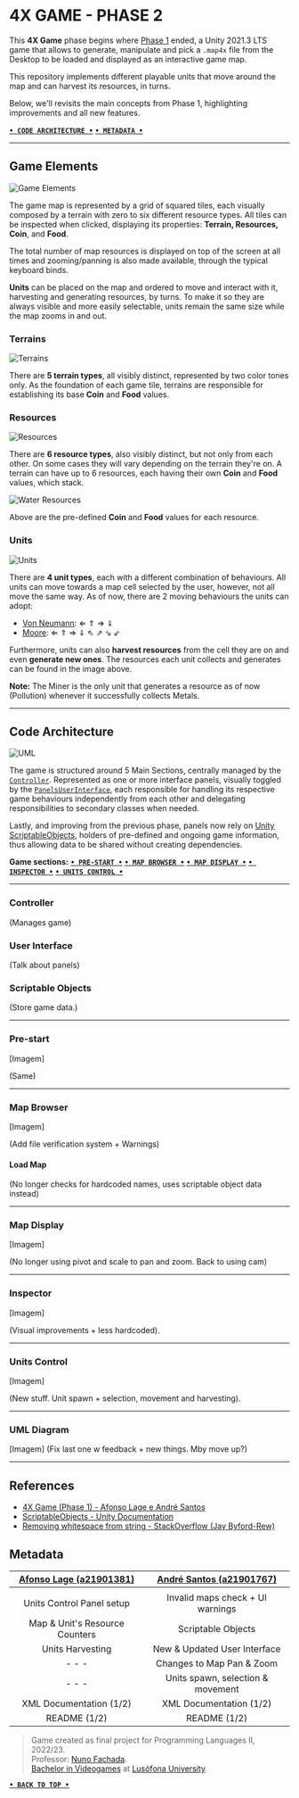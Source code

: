 # 4X GAME - PHASE 2

This **4X Game** phase begins where [Phase 1] ended, a Unity 2021.3 LTS game that
allows to generate, manipulate and pick a `.map4x` file from the Desktop to be
loaded and displayed as an interactive game map.

This repository implements different playable units that move around the map and
can harvest its resources, in turns.

Below, we'll revisits the main concepts from Phase 1, highlighting improvements
and all new features.

[**`• CODE ARCHITECTURE •`**](#code-architecture) [**`• METADATA •`**](#metadata)

---

## Game Elements

![Game Elements](Images/game_elements.png "4X Game Gameplay")

The game map is represented by a grid of squared tiles, each visually composed
by a terrain with zero to six different resource types. All tiles can be
inspected when clicked, displaying its properties: **Terrain, Resources, Coin**,
and **Food**.

The total number of map resources is displayed on top of the screen
at all times and zooming/panning is also made available, through the typical
keyboard binds.

**Units** can be placed on the map and ordered to move and interact with it,
harvesting and generating resources, by turns. To make it so they are always
visible and more easily selectable, units remain the same size while the map
zooms in and out.

### Terrains

![Terrains](Images/terrains_all.png "The 5 terrain types")

There are **5 terrain types**, all visibly distinct, represented by two color
tones only. As the foundation of each game tile, terrains are responsible for
establishing its base **Coin** and **Food** values.

### Resources

![Resources](Images/resources_all.png "The 6 resource types, across all terrains")

There are **6 resource types**, also visibly distinct, but not only from
each other. On some cases they will vary depending on the terrain they're on.
A terrain can have up to 6 resources, each having their own **Coin** and **Food**
values, which stack.

![Water Resources](Images/water_resources_all.png "All 6 resources values")

Above are the pre-defined **Coin** and **Food** values for each resource.

### Units

![Units](Images/units_all.png "Desert tile with 4 resources")

There are **4 unit types**, each with a different combination of behaviours. All
units can move towards a map cell selected by the user, however, not all move the
same way. As of now, there are 2 moving behaviours the units can adopt:

+ [Von Neumann]: ⇐ ⇑ ⇒ ⇓  
+ [Moore]: ⇐ ⇑ ⇒ ⇓ ⇖ ⇗ ⇘ ⇙

Furthermore, units can also **harvest resources** from the cell they are on and
even **generate new ones**. The resources each unit collects and generates can
be found in the image above.

**Note:** The Miner is the only unit that generates a resource as of now
(Pollution) whenever it successfully collects Metals.

---

## Code Architecture

![UML](Images/uml.png "Classes UML Diagram")

The game is structured around 5 Main Sections, centrally managed by the
[`Controller`]. Represented as one or more interface panels, visually toggled by
the [`PanelsUserInterface`], each responsible for handling its respective game
behaviours independently from each other and delegating responsibilities to
secondary classes when needed.

Lastly, and improving from the previous phase, panels now rely on
[Unity ScriptableObjects], holders of pre-defined and ongoing game information,
thus allowing data to be shared without creating dependencies.

**Game sections:** [**`• PRE-START •`**](#pre-start) [**`• MAP BROWSER •`**](#map-browser) [**`• MAP DISPLAY •`**](#map-display) [**`• INSPECTOR •`**](#inspector) [**`• UNITS CONTROL •`**](#units-control)

---

### Controller

(Manages game)

### User Interface

(Talk about panels)

### Scriptable Objects

(Store game data.)

---

### Pre-start

[Imagem]

(Same)

---

### Map Browser

[Imagem]

(Add file verification system + Warnings)

#### Load Map

(No longer checks for hardcoded names, uses scriptable object data instead)

---

### Map Display

[Imagem]

(No longer using pivot and scale to pan and zoom. Back to using cam)

---

### Inspector

[Imagem]

(Visual improvements + less hardcoded).

---

### Units Control

[Imagem]

(New stuff. Unit spawn + selection, movement and harvesting).

---

### UML Diagram

[Imagem] (Fix last one w feedback + new things. Mby move up?)

---

## References

+ [4X Game (Phase 1) - Afonso Lage e André Santos][Phase 1]
+ [ScriptableObjects - Unity Documentation][Unity ScriptableObjects]
+ [Removing whitespace from string - StackOverflow (Jay Byford-Rew)][Whitespace]

## Metadata

|       [Afonso Lage (a21901381)]      |       [André Santos (a21901767)]      |
|:------------------------------------:|:-------------------------------------:|
|                                      |                                       |
|       Units Control Panel setup      |    Invalid maps check + UI warnings   |
|    Map & Unit's Resource Counters    |          Scriptable Objects           |
|           Units Harvesting           |     New & Updated User Interface      |
|                - - -                 |       Changes to Map Pan & Zoom       |
|                - - -                 |   Units spawn, selection & movement   |
|       XML Documentation (1/2)        |        XML Documentation (1/2)        |
|             README (1/2)             |              README (1/2)             |

> Game created as final project for Programming Languages II, 2022/23.  
> Professor: [Nuno Fachada].  
> [Bachelor in Videogames] at [Lusófona University].

[**`• BACK TO TOP •`**](#4x-game---phase-2)

[`Controller`]:4XGameP2/Assets/Scripts/Controller.cs
[`PanelsUserInterface`]:4XGameP2/Assets/Scripts/UserInterface/Panels/PanelsUserInterface.cs

[Phase 1]:https://github.com/andrepucas/lp2_4XGame_p1_2022
[Unity ScriptableObjects]:https://docs.unity3d.com/Manual/class-ScriptableObject.html
[Von Neumann]:https://en.wikipedia.org/wiki/Von_Neumann_neighborhood
[Moore]:https://en.wikipedia.org/wiki/Moore_neighborhood
[Whitespace]:https://stackoverflow.com/questions/6219454/efficient-way-to-remove-all-whitespace-from-string/30732794#30732794
[Afonso Lage (a21901381)]:https://github.com/AfonsoLage-boop
[André Santos (a21901767)]:https://github.com/andrepucas
[Nuno Fachada]:https://github.com/nunofachada
[Bachelor in Videogames]:https://www.ulusofona.pt/en/undergraduate/videogames
[Lusófona University]:https://www.ulusofona.pt/en/
